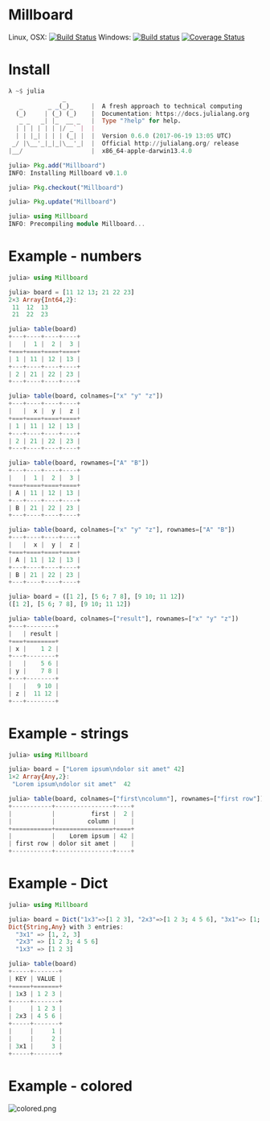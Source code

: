 # Millboard

Linux, OSX: [![Build Status](https://api.travis-ci.org/wookay/Millboard.jl.svg?branch=master)](https://travis-ci.org/wookay/Millboard.jl)
Windows: [![Build status](https://ci.appveyor.com/api/projects/status/3hjdk20juucb3kiw?svg=true)](https://ci.appveyor.com/project/wookay/Millboard.jl)
[![Coverage Status](https://coveralls.io/repos/wookay/Millboard.jl/badge.svg?branch=master&service=github)](https://coveralls.io/github/wookay/Millboard.jl?branch=master)

# Install
```julia
λ ~$ julia
               _
   _       _ _(_)_     |  A fresh approach to technical computing
  (_)     | (_) (_)    |  Documentation: https://docs.julialang.org
   _ _   _| |_  __ _   |  Type "?help" for help.
  | | | | | | |/ _` |  |
  | | |_| | | | (_| |  |  Version 0.6.0 (2017-06-19 13:05 UTC)
 _/ |\__'_|_|_|\__'_|  |  Official http://julialang.org/ release
|__/                   |  x86_64-apple-darwin13.4.0

julia> Pkg.add("Millboard")
INFO: Installing Millboard v0.1.0

julia> Pkg.checkout("Millboard")

julia> Pkg.update("Millboard")

julia> using Millboard
INFO: Precompiling module Millboard...
```

# Example - numbers
```julia
julia> using Millboard

julia> board = [11 12 13; 21 22 23]
2×3 Array{Int64,2}:
 11  12  13
 21  22  23

julia> table(board)
+---+----+----+----+
|   |  1 |  2 |  3 |
+===+====+====+====+
| 1 | 11 | 12 | 13 |
+---+----+----+----+
| 2 | 21 | 22 | 23 |
+---+----+----+----+

julia> table(board, colnames=["x" "y" "z"])
+---+----+----+----+
|   |  x |  y |  z |
+===+====+====+====+
| 1 | 11 | 12 | 13 |
+---+----+----+----+
| 2 | 21 | 22 | 23 |
+---+----+----+----+

julia> table(board, rownames=["A" "B"])
+---+----+----+----+
|   |  1 |  2 |  3 |
+===+====+====+====+
| A | 11 | 12 | 13 |
+---+----+----+----+
| B | 21 | 22 | 23 |
+---+----+----+----+

julia> table(board, colnames=["x" "y" "z"], rownames=["A" "B"])
+---+----+----+----+
|   |  x |  y |  z |
+===+====+====+====+
| A | 11 | 12 | 13 |
+---+----+----+----+
| B | 21 | 22 | 23 |
+---+----+----+----+

julia> board = ([1 2], [5 6; 7 8], [9 10; 11 12])
([1 2], [5 6; 7 8], [9 10; 11 12])

julia> table(board, colnames=["result"], rownames=["x" "y" "z"])
+---+--------+
|   | result |
+===+========+
| x |    1 2 |
+---+--------+
|   |    5 6 |
| y |    7 8 |
+---+--------+
|   |   9 10 |
| z |  11 12 |
+---+--------+
```

# Example - strings
```julia
julia> using Millboard

julia> board = ["Lorem ipsum\ndolor sit amet" 42]
1×2 Array{Any,2}:
 "Lorem ipsum\ndolor sit amet"  42

julia> table(board, colnames=["first\ncolumn"], rownames=["first row"])
+-----------+----------------+----+
|           |          first |  2 |
|           |         column |    |
+===========+================+====+
|           |    Lorem ipsum | 42 |
| first row | dolor sit amet |    |
+-----------+----------------+----+
```

# Example - Dict
```julia
julia> using Millboard

julia> board = Dict("1x3"=>[1 2 3], "2x3"=>[1 2 3; 4 5 6], "3x1"=> [1; 2; 3])
Dict{String,Any} with 3 entries:
  "3x1" => [1, 2, 3]
  "2x3" => [1 2 3; 4 5 6]
  "1x3" => [1 2 3]

julia> table(board)
+-----+-------+
| KEY | VALUE |
+=====+=======+
| 1x3 | 1 2 3 |
+-----+-------+
|     | 1 2 3 |
| 2x3 | 4 5 6 |
+-----+-------+
|     |     1 |
|     |     2 |
| 3x1 |     3 |
+-----+-------+
```


# Example - colored
![colored.png](https://raw.github.com/wookay/Millboard.jl/master/doc/colored.png)
